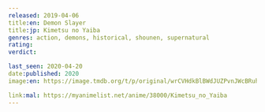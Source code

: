 ```yaml
---
released: 2019-04-06
title:en: Demon Slayer
title:jp: Kimetsu no Yaiba
genres: action, demons, historical, shounen, supernatural
rating:
verdict:

last_seen: 2020-04-20
date:published: 2020
image:en: https://image.tmdb.org/t/p/original/wrCVHdkBlBWdJUZPvnJWcBRuhSY.jpg

link:mal: https://myanimelist.net/anime/38000/Kimetsu_no_Yaiba
---
```

